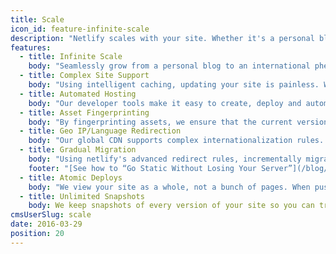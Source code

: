 ```yaml
---
title: Scale
icon_id: feature-infinite-scale
description: "Netlify scales with your site. Whether it's a personal blog or a huge multilingual site with 20,000 pages, dozens of adminstrators, and a whole array of buildtools and frameworks connecting to all kinds of APIs, netlify is your platform of choice. And best of all? You always only pay for what you use. No need to overprovision for hosting."
features:
  - title: Infinite Scale
    body: "Seamlessly grow from a personal blog to an international phenomenon. Our global CDN ensures your site is always as fast as greased lightning, regardless of load."
  - title: Complex Site Support
    body: "Using intelligent caching, updating your site is painless. We upload only files that have changed, minimizing the time spent waiting for 1000s of pages to upload."
  - title: Automated Hosting
    body: "Our developer tools make it easy to create, deploy and automatically manage thousands of unique sites. Our philosophy is the more sites, the merrier."
  - title: Asset Fingerprinting
    body: "By fingerprinting assets, we ensure that the current version of your site is globally consistent. Gone are the days of wondering what site people see."
  - title: Geo IP/Language Redirection
    body: "Our global CDN supports complex internationalization rules. One DNS lookup will always serve your site in the correct language. Redirects occur at CDN level so you take zero performance hit."
  - title: Gradual Migration
    body: "Using netlify's advanced redirect rules, incrementally migrating to netlify is safe and simple and without affecting performance."
    footer: "[See how to “Go Static Without Losing Your Server”](/blog/2016/03/10/go-static-without-losing-your-server)"
  - title: Atomic Deploys
    body: "We view your site as a whole, not a bunch of pages. When pushing a change to your site live ***without*** Atomic Deploy you’re pushing files live one-by-one, which could lead to missing assets, broken links or dropped connections as your new version loads. Avoid periodically broken sites with netlify, where all deploys are atomic."
  - title: Unlimited Snapshots
    body: We keep snapshots of every version of your site so you can track changes and revert back to any point in time, with just the click of a button.
cmsUserSlug: scale
date: 2016-03-29
position: 20
---
```

